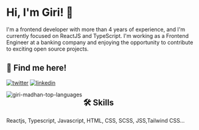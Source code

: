 
# Hi, I'm Giri! 👋

I'm a frontend developer with more than 4 years of experience, and I'm currently focused on ReactJS and TypeScript. I'm working as a Frontend Engineer at a banking company and enjoying the opportunity to contribute to exciting open source projects.

## 🔗 Find me here!
[![twitter](https://img.shields.io/badge/twitter-1DA1F2?style=for-the-badge&logo=twitter&logoColor=white)](https://twitter.com/malleablelife)
[![linkedin](https://img.shields.io/badge/linkedin-0A66C2?style=for-the-badge&logo=linkedin&logoColor=white)](https://in.linkedin.com/in/gmpgiri)

<p><img align="left" src="https://github-readme-stats.vercel.app/api/top-langs?username=giri-madhan&show_icons=true&locale=en" alt="giri-madhan-top-languages" /></p>


## 🛠 Skills
Reactjs, Typescript, Javascript, HTML, CSS, SCSS, JSS,Tailwind CSS...

